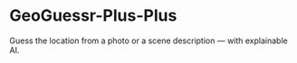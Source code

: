 # GeoGuessr-Plus-Plus
Guess the location from a photo or a scene description — with explainable AI.
